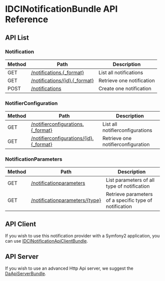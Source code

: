 IDCINotificationBundle API Reference
====================================


API List
--------

### Notification
| Method | Path                                                                     | Description
|--------|--------------------------------------------------------------------------|------------
| GET    | [/notifications.{_format}](api/notification/get_notifications.md)        | List all notifications
| GET    | [/notifications/{id}.{_format}](api/notification/get_notification.md)    | Retrieve one notification
| POST   | [/notifications](api/notification/post_notifications.md)                 | Create one notification

### NotifierConfiguration
| Method | Path                                                                                               | Description
|--------|----------------------------------------------------------------------------------------------------|------------
| GET    | [/notifierconfigurations.{_format}](api/notifierconfiguration/get_notifierconfigurations.md)       | List all notifierconfigurations
| GET    | [/notifierconfigurations/{id}.{_format}](api/notifierconfiguration/get_notifierconfiguration.md)   | Retrieve one notifierconfiguration

### NotificationParameters
| Method | Path                                                                                      | Description
|--------|-------------------------------------------------------------------------------------------|------------
| GET    | [/notificationparameters](api/notificationparameters/get_notification_parameters.md)      | List parameters of all type of notification
| GET    | [/notificationparameters/{type}](api/notificationparameters/get_notification_parameter.md)| Retrieve parameters of a specific type of notification

API Client
----------

If you wish to use this notification provider with a Symfony2 application,
you can use [IDCINotificationApiClientBundle](https://github.com/IDCI-Consulting/NotificationApiClientBundle.git).


API Server
----------

If you wish to use an advanced Http Api server,
we suggest the [DaApiServerBundle](https://github.com/Gnuckorg/DaApiServerBundle.git).

